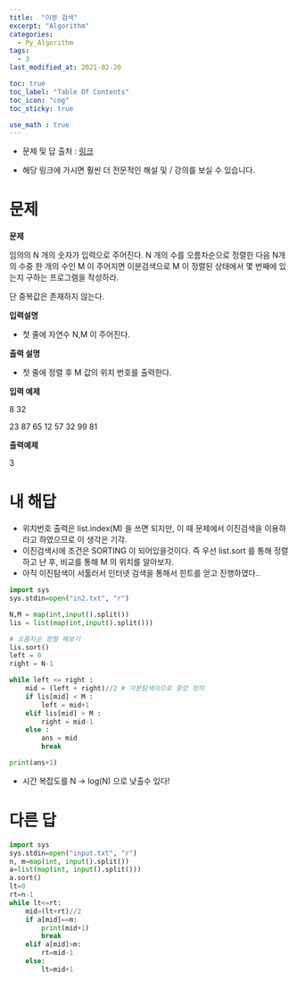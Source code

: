 ```yaml
---
title:  "이분 검색"
excerpt: "Algorithm"
categories:
  - Py_Algorithm
tags:
  - 3
last_modified_at: 2021-02-20

toc: true
toc_label: "Table Of Contents"
toc_icon: "cog"
toc_sticky: true

use_math : true
---
```


- 문제 및 답 출처 : [링크](https://www.inflearn.com/course/%ED%8C%8C%EC%9D%B4%EC%8D%AC-%EC%95%8C%EA%B3%A0%EB%A6%AC%EC%A6%98-%EB%AC%B8%EC%A0%9C%ED%92%80%EC%9D%B4-%EC%BD%94%EB%94%A9%ED%85%8C%EC%8A%A4%ED%8A%B8/dashboard)

- 해당 링크에 가시면 훨씬 더 전문적인 해설 및 / 강의를 보실 수 있습니다. 

# 문제

**문제**  

임의의 N 개의 숫자가 입력으로 주어진다. N 개의 수를 오름차순으로 정렬한 다음 N개의 수중 한 개의 수인 M 이 주어지면 이분검색으로 M 이 정렬된 상태에서 몇 번째에 있는지 구하는 프로그램을 작성하라.

단 중복값은 존재하지 않는다.

**입력설명**

- 첫 줄에 자연수 N,M 이 주어진다.

**출력 설명**

- 첫 줄에 정렬 후 M 값의 위치 번호를 출력한다.

**입력 예제**

8 32

23 87 65 12 57 32 99 81

**출력예제**

3

# 내 해답

- 위치번호 출력은 list.index(M) 을 쓰면 되지만, 이 때 문제에서 이진검색을 이용하라고 하였으므로 이 생각은 기각.
- 이진검색시에 조건은 SORTING 이 되어있을것이다. 즉 우선 list.sort 를 통해 정렬하고 난 후, 비교를 통해 M 의 위치를 알아보자.
- 아직 이진탐색이 서툴러서 인터넷 검색을 통해서 힌트를 얻고 진행하였다..

```python
import sys
sys.stdin=open("in2.txt", "r")

N,M = map(int,input().split())
lis = list(map(int,input().split()))

# 오름차순 정렬 해보기
lis.sort()
left = 0
right = N-1

while left <= right :
    mid = (left + right)//2 # 이분탐색이므로 중앙 정의
    if lis[mid] < M :
        left = mid+1
    elif lis[mid] > M :
        right = mid-1
    else :
        ans = mid
        break

print(ans+1)
```

- 시간 복잡도를 N -> log(N) 으로 낮출수 있다!

# 다른 답

```python
import sys
sys.stdin=open("input.txt", "r")
n, m=map(int, input().split())
a=list(map(int, input().split()))
a.sort()
lt=0
rt=n-1
while lt<=rt:
    mid=(lt+rt)//2
    if a[mid]==m:
        print(mid+1)
        break
    elif a[mid]>m:
        rt=mid-1
    else:
        lt=mid+1
```

